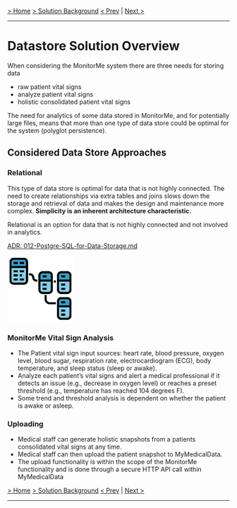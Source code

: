 [> Home](../README.md)    [> Solution Background](README.md)
[< Prev](SystemApproach.md)  |  [Next >](Security.md)

---

# Datastore Solution Overview

When considering the MonitorMe system there are three needs for storing data

- raw patient vital signs
- analyze patient vital signs
- holistic consolidated patient vital signs

The need for analytics of some data stored in MonitorMe, and for potentially large files, means that more than one type of data store could be optimal for the system (polyglot persistence).

## Considered Data Store Approaches

### Relational

This type of data store is optimal for data that is not highly connected. The need to create relationships via extra tables and joins slows down the storage and retrieval of data and makes the design and maintenance more complex. **Simplicity is an inherent architecture characteristic.**

Relational is an option for data that is not highly connected and not involved in analytics.

[ADR: 012-Postgre-SQL-for-Data-Storage.md](../4.ADRs/012-Postgre-SQL-for-Data-Storage.md)

<img src="../assets/images/relational.png" width="150" height="150"/>

### MonitorMe Vital Sign Analysis

- The Patient vital sign input sources: heart rate, blood pressure, oxygen level, blood sugar, respiration rate, electrocardiogram (ECG), body temperature, and
sleep status (sleep or awake).
- Analyze each patient’s vital signs and alert a medical professional if it detects an issue (e.g., decrease in oxygen level) or reaches a preset
threshold (e.g., temperature has reached 104 degrees F).
- Some trend and threshold analysis is dependent on whether the patient is awake or asleep.


### Uploading

- Medical staff can generate holistic snapshots from a patients consolidated vital signs at any time. 
- Medical staff can then upload the patient snapshot to MyMedicalData. 
- The upload functionality is within the scope of the MonitorMe functionality and is done through a secure HTTP API call within MyMedicalData
  


[> Home](../README.md)    [> Solution Background](README.md)
[< Prev](SystemApproach.md)  |  [Next >](Security.md)

---
